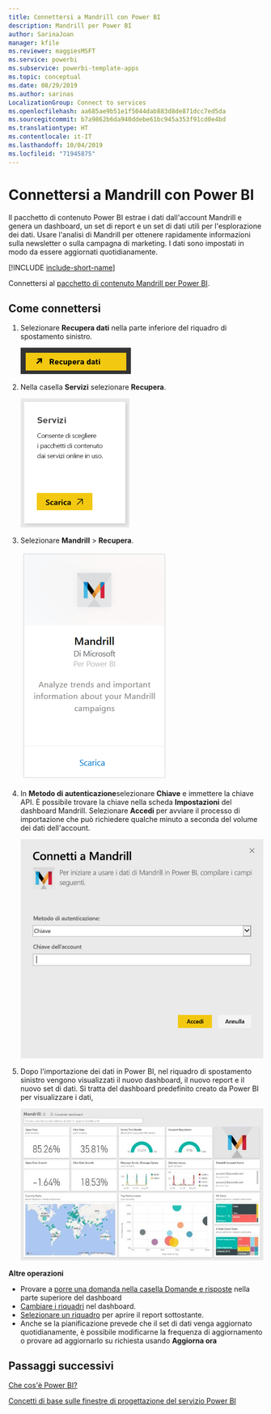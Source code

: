 ```yaml
---
title: Connettersi a Mandrill con Power BI
description: Mandrill per Power BI
author: SarinaJoan
manager: kfile
ms.reviewer: maggiesMSFT
ms.service: powerbi
ms.subservice: powerbi-template-apps
ms.topic: conceptual
ms.date: 08/29/2019
ms.author: sarinas
LocalizationGroup: Connect to services
ms.openlocfilehash: aa685ae9b51e1f5044dab883d8de871dcc7ed5da
ms.sourcegitcommit: b7a9862b6da940ddebe61bc945a353f91cd0e4bd
ms.translationtype: HT
ms.contentlocale: it-IT
ms.lasthandoff: 10/04/2019
ms.locfileid: "71945875"
---
```

# <a name="connect-to-mandrill-with-power-bi"></a>Connettersi a Mandrill con Power BI
Il pacchetto di contenuto Power BI estrae i dati dall'account Mandrill e genera un dashboard, un set di report e un set di dati utili per l'esplorazione dei dati. Usare l'analisi di Mandrill per ottenere rapidamente informazioni sulla newsletter o sulla campagna di marketing. I dati sono impostati in modo da essere aggiornati quotidianamente.

[!INCLUDE [include-short-name](./includes/service-deprecate-content-packs.md)]

Connettersi al [pacchetto di contenuto Mandrill per Power BI](http://app.powerbi.com/getdata/services/mandrill).

## <a name="how-to-connect"></a>Come connettersi
1. Selezionare **Recupera dati** nella parte inferiore del riquadro di spostamento sinistro.
   
    ![](media/service-connect-to-mandrill/getdata.png)
2. Nella casella **Servizi** selezionare **Recupera**.
   
    ![](media/service-connect-to-mandrill/services.png)
3. Selezionare **Mandrill** > **Recupera**.
   
    ![](media/service-connect-to-mandrill/mandrill.png)
4. In **Metodo di autenticazione**selezionare **Chiave** e immettere la chiave API. È possibile trovare la chiave nella scheda **Impostazioni** del dashboard Mandrill. Selezionare **Accedi** per avviare il processo di importazione che può richiedere qualche minuto a seconda del volume dei dati dell'account.
   
    ![](media/service-connect-to-mandrill/auth.png)
5. Dopo l'importazione dei dati in Power BI, nel riquadro di spostamento sinistro vengono visualizzati il nuovo dashboard, il nuovo report e il nuovo set di dati. Si tratta del dashboard predefinito creato da Power BI per visualizzare i dati,
   
    ![](media/service-connect-to-mandrill/mandrill-dashboard1.png)

**Altre operazioni**

* Provare a [porre una domanda nella casella Domande e risposte](consumer/end-user-q-and-a.md) nella parte superiore del dashboard
* [Cambiare i riquadri](service-dashboard-edit-tile.md) nel dashboard.
* [Selezionare un riquadro](consumer/end-user-tiles.md) per aprire il report sottostante.
* Anche se la pianificazione prevede che il set di dati venga aggiornato quotidianamente, è possibile modificarne la frequenza di aggiornamento o provare ad aggiornarlo su richiesta usando **Aggiorna ora**

## <a name="next-steps"></a>Passaggi successivi
[Che cos'è Power BI?](power-bi-overview.md)

[Concetti di base sulle finestre di progettazione del servizio Power BI](service-basic-concepts.md)

